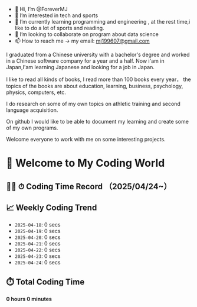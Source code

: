 - 👋 Hi, I’m @ForeverMJ
- 👀 I’m interested in tech and sports
- 🌱 I’m currently learning programming and engineering , at the rest time,i like to do a lot of sports and reading.
- 💞️ I’m looking to collaborate on program about data science
- 📫 How to reach me -> my email:  mj199607@gmail.com

<!---
ForeverMJ/ForeverMJ is a ✨ special ✨ repository because its `README.md` (this file) appears on your GitHub profile.
You can click the Preview link to take a look at your changes.
--->
I graduated from a Chinese university with a bachelor's degree and worked in a Chinese software company for a year and a half.
Now i'am in Japan,I'am learning Japanese and looking for a job in Japan.

I like to read all kinds of books, I read more than 100 books every year，
the topics of the books are about education, learning, business, psychology, physics, computers, etc.

I do research on some of my own topics on athletic training and second language acquisition.

On github I would like to be able to document my learning and create some of my own programs.

Welcome everyone to work with me on some interesting projects.

## 

# 👋 Welcome to My Coding World

## 🧑‍💻 ⏱ Coding Time Record （2025/04/24~）

<!--START_SECTION:waka-->
## 📈 Weekly Coding Trend

- `2025-04-18`: 0 secs
- `2025-04-19`: 0 secs
- `2025-04-20`: 0 secs
- `2025-04-21`: 0 secs
- `2025-04-22`: 0 secs
- `2025-04-23`: 0 secs
- `2025-04-24`: 0 secs
<!--END_SECTION:waka-->

<!--START_SECTION:total-->
## ⏱️ Total Coding Time

**0 hours 0 minutes**
<!--END_SECTION:total-->
